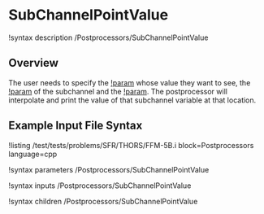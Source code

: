# SubChannelPointValue

!syntax description /Postprocessors/SubChannelPointValue

## Overview

<!-- -->

The user needs to specify the [!param](/Postprocessors/SubChannelPointValue/variable) whose value they want to see, the [!param](/Postprocessors/SubChannelPointValue/index) of the subchannel and the
[!param](/Postprocessors/SubChannelPointValue/height). The postprocessor will interpolate and print the value of that subchannel variable at that location.

## Example Input File Syntax

!listing /test/tests/problems/SFR/THORS/FFM-5B.i block=Postprocessors language=cpp

!syntax parameters /Postprocessors/SubChannelPointValue

!syntax inputs /Postprocessors/SubChannelPointValue

!syntax children /Postprocessors/SubChannelPointValue
